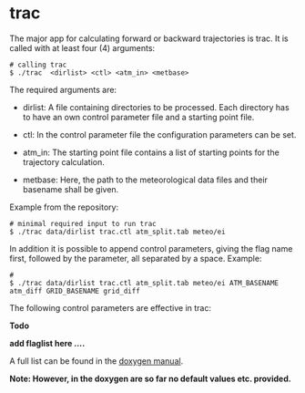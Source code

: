 # trac

The major app for calculating forward or backward trajectories is trac. It is called with at least four (4) arguments:

```
# calling trac
$ ./trac  <dirlist> <ctl> <atm_in> <metbase>
```

The required arguments are:

* dirlist: A file containing directories to be processed. Each directory has to have an own control parameter file and a starting point file.

* ctl: In the control parameter file the configuration parameters can be set.

* atm_in: The starting point file contains a list of starting points for the trajectory calculation.

* metbase: Here, the path to the meteorological data files and their basename shall be given.

Example from the repository:

```
# minimal required input to run trac
$ ./trac data/dirlist trac.ctl atm_split.tab meteo/ei
```

In addition it is possible to append control parameters, giving the flag name first, followed by the parameter, all separated by a space. Example:

```
#
$ ./trac data/dirlist trac.ctl atm_split.tab meteo/ei ATM_BASENAME atm_diff GRID_BASENAME grid_diff
```

The following control parameters are effective in trac:

**Todo**

**add flaglist here ….** 

A full list can be found in the [doxygen manual](https://slcs-jsc.github.io/mptrac/doxygen/structctl__t.html).

**Note: However, in the doxygen are so far no default values etc. provided.**
